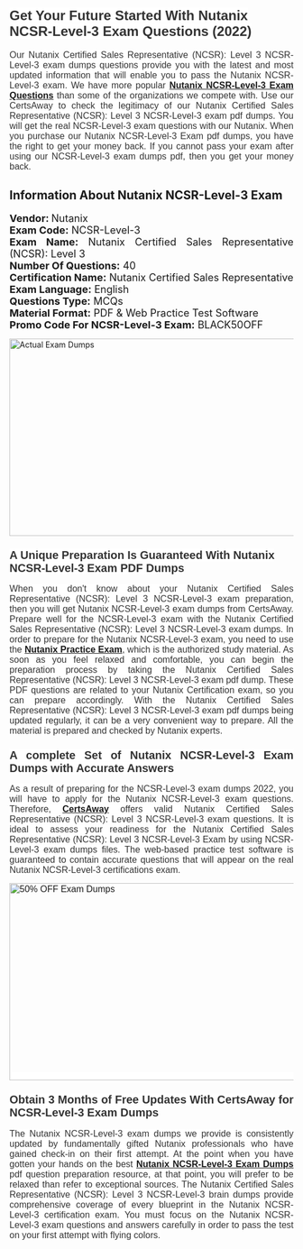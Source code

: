 <h1><span style="font-size:24px"><span style="font-family:Calibri,sans-serif"><strong><span style="background-color:white"><span style="font-family:"Verdana",sans-serif"><span style="color:#333333">Get Your Future Started With Nutanix NCSR-Level-3 Exam Questions (2022)</span></span></span></strong></span></span></h1> <p style="text-align:justify"><span style="font-size:11pt"><span style="font-family:Calibri,sans-serif"><span style="font-size:12.0pt"><span style="background-color:white"><span style="font-family:"Verdana",sans-serif"><span style="color:#333333">Our Nutanix Certified Sales Representative (NCSR): Level 3 NCSR-Level-3 exam dumps questions provide you with the latest and most updated information that will enable you to pass the Nutanix NCSR-Level-3 exam. We have more popular <a href="https://www.certsaway.com/nutanix/ncsr-level-3-exam-dumps"><strong>Nutanix NCSR-Level-3 Exam Questions</strong></a> than some of the organizations we compete with. Use our CertsAway to check the legitimacy of our Nutanix Certified Sales Representative (NCSR): Level 3 NCSR-Level-3 exam pdf dumps. You will get the real NCSR-Level-3 exam questions with our Nutanix. When you purchase our Nutanix NCSR-Level-3 Exam pdf dumps, you have the right to get your money back. If you cannot pass your exam after using our NCSR-Level-3 exam dumps pdf, then you get your money back.</span></span></span></span></span></span></p> <h2 style="text-align:justify"><strong>Information About Nutanix NCSR-Level-3 Exam</strong></h2> <p style="text-align:justify"><span style="font-size:18px"><strong>Vendor: </strong>Nutanix<br /> <strong>Exam Code:</strong> NCSR-Level-3<br /> <strong>Exam Name:</strong> Nutanix Certified Sales Representative (NCSR): Level 3<br /> <strong>Number Of Questions:</strong> 40<br /> <strong>Certification Name:</strong> Nutanix Certified Sales Representative<br /> <strong>Exam Language:</strong> English<br /> <strong>Questions Type:</strong> MCQs<br /> <strong>Material Format:</strong> PDF & Web Practice Test Software<br /> <strong>Promo Code For NCSR-Level-3 Exam:</strong> BLACK50OFF</span></p> <p style="text-align:justify"><a href="https://www.certsaway.com/nutanix/ncsr-level-3-exam-dumps" rel="no-follow"><img alt="Actual Exam Dumps" src="https://blogger.googleusercontent.com/img/b/R29vZ2xl/AVvXsEhM7PDiBcnX1lSN-cQmq5aA7zhxn_sWcl74tkXOSfPCo3QtIY975M9XJLCwEgJ4RXKA47zmJGF6HERJJhyy2xAB8wXG6sgIARPXgzYSBnCmQcQUSzkzAw-rnNk2tBWror0N27JemDbU_7iS0jGjJohQplsk8CyGpJdZ9YktQ0Yz6f7IdzI5OZob-D4eGg/s1382/ca1.png" style="height:350px; width:750px" /></a></p> <h3><span style="font-size:20px"><strong><span style="font-family:Calibri,sans-serif"><span style="background-color:white"><span style="font-family:"Verdana",sans-serif"><span style="color:#333333">A Unique Preparation Is Guaranteed With Nutanix NCSR-Level-3 Exam PDF Dumps</span></span></span></span></strong></span></h3> <p style="text-align:justify"><span style="font-size:11pt"><span style="font-family:Calibri,sans-serif"><span style="font-size:12.0pt"><span style="background-color:white"><span style="font-family:"Verdana",sans-serif"><span style="color:#333333">When you don't know about your Nutanix Certified Sales Representative (NCSR): Level 3 NCSR-Level-3 exam preparation, then you will get Nutanix NCSR-Level-3 exam dumps from CertsAway. Prepare well for the NCSR-Level-3 exam with the Nutanix Certified Sales Representative (NCSR): Level 3 NCSR-Level-3 exam dumps. In order to prepare for the Nutanix NCSR-Level-3 exam, you need to use the <a href="https://www.certsaway.com/nutanix-questions"><strong>Nutanix Practice Exam</strong></a>, which is the authorized study material. As soon as you feel relaxed and comfortable, you can begin the preparation process by taking the Nutanix Certified Sales Representative (NCSR): Level 3 NCSR-Level-3 exam pdf dump. These PDF questions are related to your Nutanix Certification exam, so you can prepare accordingly. With the Nutanix Certified Sales Representative (NCSR): Level 3 NCSR-Level-3 exam pdf dumps being updated regularly, it can be a very convenient way to prepare. All the material is prepared and checked by Nutanix experts.</span></span></span></span></span></span></p> <h3 style="text-align:justify"><span style="font-size:20px"><span style="font-family:Calibri,sans-serif"><strong><span style="background-color:white"><span style="font-family:"Verdana",sans-serif"><span style="color:#333333">A complete Set of Nutanix NCSR-Level-3 Exam Dumps with Accurate Answers</span></span></span></strong></span></span></h3> <p style="text-align:justify"><span style="font-size:11pt"><span style="font-family:Calibri,sans-serif"><span style="font-size:12.0pt"><span style="background-color:white"><span style="font-family:"Verdana",sans-serif"><span style="color:#333333">As a result of preparing for the NCSR-Level-3 exam dumps 2022, you will have to apply for the Nutanix NCSR-Level-3 exam questions. Therefore, <a href=" https://www.certsaway.com/"><strong>CertsAway</strong></a> offers valid Nutanix Certified Sales Representative (NCSR): Level 3 NCSR-Level-3 exam questions. It is ideal to assess your readiness for the Nutanix Certified Sales Representative (NCSR): Level 3 NCSR-Level-3 Exam by using NCSR-Level-3 exam dumps files. The web-based practice test software is guaranteed to contain accurate questions that will appear on the real Nutanix NCSR-Level-3 certifications exam.</span></span></span></span></span></span></p> <p style="text-align:justify"><span style="font-size:11pt"><span style="font-family:Calibri,sans-serif"><span style="font-size:12.0pt"><span style="background-color:white"><span style="font-family:"Verdana",sans-serif"><span style="color:#333333"><a href="https://www.certsaway.com/nutanix/ncsr-level-3-exam-dumps" rel="no-follow"><img alt="50% OFF Exam Dumps" src="https://www.certcollections.com/uploads/content/c2.png" style="height:350px; width:750px" /></a></span></span></span></span></span></span></p> <h3 style="text-align:justify"><span style="font-size:20px"><strong><span style="font-family:Calibri,sans-serif"><span style="background-color:white"><span style="font-family:"Verdana",sans-serif"><span style="color:#333333">Obtain 3 Months of Free Updates With CertsAway for NCSR-Level-3 Exam Dumps</span></span></span></span></strong></span></h3> <p style="text-align:justify"><span style="font-size:11pt"><span style="font-family:Calibri,sans-serif"><span style="font-size:12.0pt"><span style="background-color:white"><span style="font-family:"Verdana",sans-serif"><span style="color:#333333">The Nutanix NCSR-Level-3 exam dumps we provide is consistently updated by fundamentally gifted Nutanix professionals who have gained check-in on their first attempt. At the point when you have gotten your hands on the best <a href="https://www.certsaway.com/nutanix/ncsr-level-3-exam-dumps"><strong>Nutanix NCSR-Level-3 Exam Dumps</strong></a> pdf question preparation resource, at that point, you will prefer to be relaxed than refer to exceptional sources. The Nutanix Certified Sales Representative (NCSR): Level 3 NCSR-Level-3 brain dumps provide comprehensive coverage of every blueprint in the Nutanix NCSR-Level-3 certification exam. You must focus on the Nutanix NCSR-Level-3 exam questions and answers carefully in order to pass the test on your first attempt with flying colors.</span></span></span></span></span></span></p>
